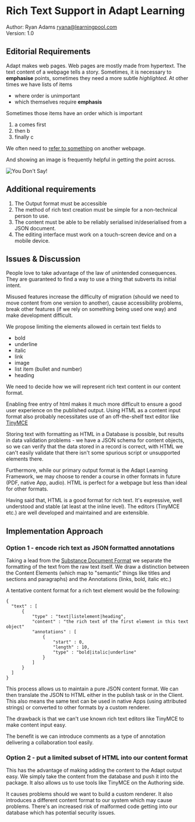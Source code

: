 # Rich Text Support in Adapt Learning
Author: Ryan Adams <ryana@learningpool.com>  
Version: 1.0

## Editorial Requirements

Adapt makes web pages. Web pages are mostly made from hypertext. The text content of a webpage tells a story.  Sometimes, it is necessary to **emphasise** points, sometimes they need a more subtle *highlighted*. At other times we have lists of items

* where order is unimportant
* which themselves require **emphasis**

Sometimes those items have an order which is important

1. a comes first
2. then b
3. finally c

We often need to [refer to something](http://bit.ly/1iP7z30) on another webpage.

And showing an image is frequently helpful in getting the point across.

![You Don't Say!](http://www.reactiongifs.com/wp-content/uploads/2013/06/oh-really-now.gif)

## Additional requirements
1. The Output format must be accessible
2. The method of rich text creation must be simple for a non-technical person to use.
3. The content must be able to be reliably serialised in/deserialised from a JSON document.
4. The editing interface must work on a touch-screen device and on a mobile device.

## Issues & Discussion

People love to take advantage of the law of unintended consequences. They are guaranteed to find a way to use a thing that subverts its initial intent.  

Misused features increase the difficulty of migration (should we need to move content from one version to another), cause accessibility problems, break other features (if we rely on something being used one way) and make development difficult.

We propose limiting the elements allowed in certain text fields to 

* bold
* underline
* italic
* link
* image
* list item (bullet and number)
* heading

We need to decide how we will represent rich text content in our content format.

Enabling free entry of html makes it much more difficult to ensure a good user experience on the published output.  Using HTML as a content input format also probably necessitates use of an off-the-shelf text editor like [TinyMCE](http://www.tinymce.com/)

Storing text with formatting as HTML in a Database is possible, but results in data validation problems - we have a JSON schema for content objects, so we can verify that the data stored in a record is correct, with HTML we can't easily validate that there isn't some spurious script or unsupported elements there.

Furthermore, while our primary output format is the Adapt Learning Framework, we may choose to render a course in other formats in future (PDF, native App, audio).  HTML is perfect for a webpage but less than ideal for other formats.

Having said that, HTML is a good format for rich text. It's expressive, well understood and stable (at least at the inline level).  The editors (TinyMCE etc.) are well developed and maintained and are extensible.


## Implementation Approach

### Option 1 - encode rich text as JSON formatted annotations
Taking a lead from the [Substance Document Format](http://interior.substance.io/modules/document.html) we separate the formatting of the text from the raw text itself.  We draw a distinction between the Content Elements (which map to "semantic" things like titles and sections and paragraphs) and the Annotations (links, bold, italic etc.)

A tentative content format for a rich text element would be the following:

    { 
      "text" : [
          {
              "type" : "text|listelement|heading",
              "content" : "the rich text of the first element in this text object"
              "annotations" : [
                  {
                      "start" : 0,
                      "length" : 10,
                      "type" : "bold|italic|underline"
                  }
              ]
          }
      ]
    }

This process allows us to maintain a pure JSON content format.  We can then translate the JSON to HTML either in the publish task or in the Client.  This also means the same text can be used in native Apps (using attributed strings) or converted to other formats by a custom renderer.

The drawback is that we can't use known rich text editors like TinyMCE to make content input easy.

The benefit is we can introduce comments as a type of annotation delivering a collaboration tool easily.

### Option 2 - put a limited subset of HTML into our content format

This has the advantage of making adding the content to the Adapt output easy. We simply take the content from the database and push it into the package.  It also allows us to use tools like TinyMCE on the Authoring side.

It causes problems should we want to build a custom renderer.  It also introduces a different content format to our system which may cause problems.  There's an increased risk of malformed code getting into our database which has potential security issues.

